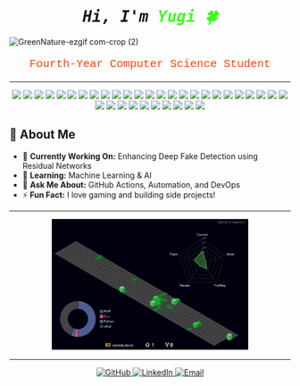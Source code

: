 
<h1 align="center">
  <samp>
    <b><i>
      Hi, I'm <span style="color: #39FF14;">Yugi 🍀</span>
    </i></b>
  </samp>
</h1>

![GreenNature-ezgif com-crop (2)](https://github.com/user-attachments/assets/62c4067e-05b4-4601-8119-43437737962e)

<!-- Centered Description with Orange Accent -->
<p align="center" style="font-size: 20px; font-family: 'Courier New', monospace; color: #FF4500;">
  Fourth-Year Computer Science Student
</p>

---

<p align="center">
  <img src="https://img.shields.io/badge/-Rust-000000?logo=rust&logoColor=white&style=for-the-badge" />
  <img src="https://img.shields.io/badge/-Figma-F24E1E?logo=figma&logoColor=white&style=for-the-badge" />
  <img src="https://img.shields.io/badge/-Kotlin-0095D5?logo=kotlin&logoColor=white&style=for-the-badge" />
  <img src="https://img.shields.io/badge/-Swift-FA7343?logo=swift&logoColor=white&style=for-the-badge" />
  <img src="https://img.shields.io/badge/-TypeScript-007ACC?logo=typescript&logoColor=white&style=for-the-badge" />
  <img src="https://img.shields.io/badge/-Dart-0175C2?logo=dart&logoColor=white&style=for-the-badge" />
  <img src="https://img.shields.io/badge/-Laravel-FF2D20?logo=laravel&logoColor=white&style=for-the-badge" />
  <img src="https://img.shields.io/badge/-Node.js-339933?logo=nodedotjs&logoColor=white&style=for-the-badge" />
  <img src="https://img.shields.io/badge/-Git-F05032?logo=git&logoColor=white&style=for-the-badge" />
  <img src="https://img.shields.io/badge/-HTML5-E34F26?logo=html5&logoColor=white&style=for-the-badge" />
  <img src="https://img.shields.io/badge/-CSS3-1572B6?logo=css3&logoColor=white&style=for-the-badge" />
  <img src="https://img.shields.io/badge/-TailwindCSS-06B6D4?logo=tailwindcss&logoColor=white&style=for-the-badge" />
  <img src="https://img.shields.io/badge/-Linux-FCC624?logo=linux&logoColor=black&style=for-the-badge" />
  <img src="https://img.shields.io/badge/-SQLite-003B57?logo=sqlite&logoColor=white&style=for-the-badge" />
  <img src="https://img.shields.io/badge/-MongoDB-47A248?logo=mongodb&logoColor=white&style=for-the-badge" />
  <img src="https://img.shields.io/badge/-JavaScript-F7DF1E?logo=javascript&logoColor=black&style=for-the-badge" />
  <img src="https://img.shields.io/badge/-Python-3776AB?logo=python&logoColor=white&style=for-the-badge" />
  <img src="https://img.shields.io/badge/-Java-007396?logo=java&logoColor=white&style=for-the-badge" />
  <img src="https://img.shields.io/badge/-Adobe%20Illustrator-FF9A00?logo=adobeillustrator&logoColor=white&style=for-the-badge" />
  <img src="https://img.shields.io/badge/-PHP-777BB4?logo=php&logoColor=white&style=for-the-badge" />
  <img src="https://img.shields.io/badge/-C++-00599C?logo=cplusplus&logoColor=white&style=for-the-badge" />
  <img src="https://img.shields.io/badge/-Photoshop-31A8FF?logo=adobephotoshop&logoColor=white&style=for-the-badge" />
  <img src="https://img.shields.io/badge/-Unity-000000?logo=unity&logoColor=white&style=for-the-badge" />
  <img src="https://img.shields.io/badge/-Flutter-02569B?logo=flutter&logoColor=white&style=for-the-badge" />
  <img src="https://img.shields.io/badge/-Firebase-FFCA28?logo=firebase&logoColor=black&style=for-the-badge" />
  <img src="https://img.shields.io/badge/-Power%20BI-F2C811?logo=powerbi&logoColor=black&style=for-the-badge" />
  <img src="https://img.shields.io/badge/-AWS%20Redshift-232F3E?logo=amazonaws&logoColor=white&style=for-the-badge" />
  <img src="https://img.shields.io/badge/-AWS%20Glue-232F3E?logo=amazonaws&logoColor=white&style=for-the-badge" />
  <img src="https://img.shields.io/badge/-AWS%20S3-569A31?logo=amazons3&logoColor=white&style=for-the-badge" />
  <img src="https://img.shields.io/badge/-AWS%20Athena-232F3E?logo=amazonaws&logoColor=white&style=for-the-badge" />
  <img src="https://img.shields.io/badge/-Qlik-3AA14E?logo=qlik&logoColor=white&style=for-the-badge" />
  <img src="https://img.shields.io/badge/-Tableau-E97627?logo=tableau&logoColor=white&style=for-the-badge" />
  <img src="https://img.shields.io/badge/-Azure%20Synapse-0078D4?logo=microsoftazure&logoColor=white&style=for-the-badge" />
  <img src="https://img.shields.io/badge/-Django-092E20?logo=django&logoColor=white&style=for-the-badge" />
  <img src="https://img.shields.io/badge/-Roblox%20Luau-000000?logo=roblox&logoColor=white&style=for-the-badge" />
</p>


## 🌟 About Me  
- 🔭 **Currently Working On:** Enhancing Deep Fake Detection using Residual Networks
- 🌱 **Learning:** Machine Learning & AI  
- 💬 **Ask Me About:** GitHub Actions, Automation, and DevOps  
- ⚡ **Fun Fact:** I love gaming and building side projects!  

---

<!-- 3D Contribution Graph -->
<p align="center">
  <img src="./profile-3d-contrib/profile-night-green.svg" alt="3D GitHub Contributions" width="70%">
</p>

---

<!-- Contact Info Section with Icons -->
<p align="center">
  <a href="https://github.com/your-github-profile" target="_blank">
    <img src="https://img.shields.io/badge/GitHub-%2312100E.svg?style=for-the-badge&logo=github&logoColor=white" alt="GitHub">
  </a>
  <a href="https://www.linkedin.com/in/your-linkedin-profile/" target="_blank">
    <img src="https://img.shields.io/badge/LinkedIn-%230077B5.svg?style=for-the-badge&logo=linkedin&logoColor=white" alt="LinkedIn">
  </a>
  <a href="mailto:your-email@example.com">
    <img src="https://img.shields.io/badge/Email-D14836?style=for-the-badge&logo=gmail&logoColor=white" alt="Email">
  </a>
</p>
